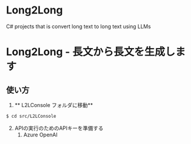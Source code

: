 # Long2Long
C# projects that is convert long text to long text using LLMs


# Long2Long - 長文から長文を生成します


## 使い方


1. ** L2LConsole フォルダに移動**
```sh
$ cd src/L2LConsole
```

2. APIの実行のためのAPIキーを準備する
   1. Azure OpenAI 